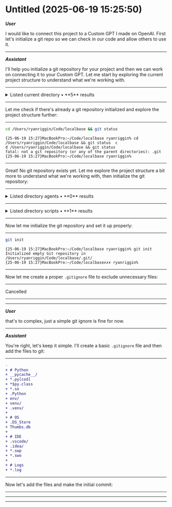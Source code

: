 <!-- Generated by SpecStory -->

# Untitled (2025-06-19 15:25:50)

_**User**_

I would like to connect this project to a Custom GPT I made on OpenAI.  First let's initialize a git repo so we can check in our code and allow others to use it. 

---

_**Assistant**_

I'll help you initialize a git repository for your project and then we can work on connecting it to your Custom GPT. Let me start by exploring the current project structure to understand what we're working with.


---

<details>
            <summary>Listed current directory • **5** results</summary>
        
| Name |
|-------|
| 📁 `.specstory` |
| 📄 `.cursorindexingignore` |
| 📄 `.DS_Store` |
| 📁 `scripts` |
| 📁 `agents` |

</details>

---

Let me check if there's already a git repository initialized and explore the project structure further:


---

```bash
cd /Users/ryanriggin/Code/localbase && git status
```

```
{25-06-19 15:27}MacBookPro:~/Code/localbase ryanriggin% cd /Users/ryanriggin/Code/localbase && git status  c
d /Users/ryanriggin/Code/localbase && git status
fatal: not a git repository (or any of the parent directories): .git
{25-06-19 15:27}MacBookPro:~/Code/localbase ryanriggin%
```

---

Great! No git repository exists yet. Let me explore the project structure a bit more to understand what we're working with, then initialize the git repository:


---

<details>
            <summary>Listed directory agents • **0** results</summary>
        
No results found
</details>

---

<details>
            <summary>Listed directory scripts • **1** results</summary>
        
| Name |
|-------|
| 📄 `update_empty_name.py` |

</details>

---

Now let me initialize the git repository and set it up properly:


---

```bash
git init
```

```
{25-06-19 15:27}MacBookPro:~/Code/localbase ryanriggin% git init
Initialized empty Git repository in /Users/ryanriggin/Code/localbase/.git/
{25-06-19 15:27}MacBookPro:~/Code/localbase✗✗✗ ryanriggin%
```

---

Now let me create a proper `.gitignore` file to exclude unnecessary files:


---

Cancelled

---



---

_**User**_

that's to complex, just a simple git ignore is fine for now. 

---

_**Assistant**_

You're right, let's keep it simple. I'll create a basic `.gitignore` file and then add the files to git:


---

```diff
- 
+ # Python
+ __pycache__/
+ *.py[cod]
+ *$py.class
+ *.so
+ .Python
+ env/
+ venv/
+ .venv/
+ 
+ # OS
+ .DS_Store
+ Thumbs.db
+ 
+ # IDE
+ .vscode/
+ .idea/
+ *.swp
+ *.swo
+ 
+ # Logs
+ *.log 
```

---

Now let's add the files and make the initial commit:


---



---



---

